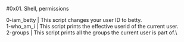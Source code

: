 #0x01. Shell, permissions

0-iam_betty  |	This script changes your user ID to betty.\
1-who_am_i   |	This script prints the effective userid of the current user.\
2-groups     |	This script prints all the groups the current user is part of.\
